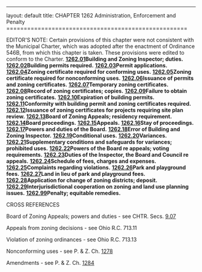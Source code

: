 ---
layout: default 
title: CHAPTER 1262 Administration, Enforcement and Penalty ====================================================

EDITOR'S NOTE: Certain provisions of this chapter were not consistent
with the Municipal Charter, which was adopted after the enactment of
Ordinance 546B, from which this chapter is taken. These provisions were
edited to conform to the Charter. [**1262.01**](4d24dd4b.html)**Building
and Zoning Inspector; duties.** [**1262.02**](4d272a92.html)**Building
permits required.** [**1262.03**](4d2ba1f7.html)**Permit applications.**
[**1262.04**](4d2f82a1.html)**Zoning certificate required for conforming
uses.** [**1262.05**](4d332cf8.html)**Zoning certificate required for
nonconforming uses.** [**1262.06**](4d372970.html)**Issuance of permits
and zoning certificates.** [**1262.07**](4d3bce67.html)**Temporary
zoning certificates.** [**1262.08**](4d3e2041.html)**Record of zoning
certificates; copies.** [**1262.09**](4d425ead.html)**Failure to obtain
zoning certificates.** [**1262.10**](4d46e645.html)**Expiration of
building permits.** [**1262.11**](4d4a6a61.html)**Conformity with
building permit and zoning certificates required.**
[**1262.12**](4d4e660e.html)**Issuance of zoning certificates for
projects requiring site plan review.**
[**1262.13**](4d517526.html)**Board of Zoning Appeals; residency
requirement.** [**1262.14**](4d553c51.html)**Board proceedings.**
[**1262.15**](4d58faba.html)**Appeals.**
[**1262.16**](4d5c566f.html)**Stay of proceedings.**
[**1262.17**](4d6088b4.html)**Powers and duties of the Board.**
[**1262.18**](4d64e617.html)**Error of Building and Zoning Inspector.**
[**1262.19**](4d6707e7.html)**Conditional uses.**
[**1262.20**](4d77e185.html)**Variances.**
[**1262.21**](4d850373.html)**Supplementary conditions and safeguards
for variances; prohibited uses.** [**1262.22**](4d89246b.html)**Powers
of the Board re appeals; voting requirements.**
[**1262.23**](4d8d5b6b.html)**Duties of the Inspector, the Board and
Council re appeals.** [**1262.24**](4d90de88.html)**Schedule of fees,
charges and expenses.** [**1262.25**](4d94e6b4.html)**Complaints
regarding violations.** [**1262.26**](4d9758ea.html)**Park and
playground fees.** [**1262.27**](4d9b4e3d.html)**Land in lieu of park
and playground fees.** [**1262.28**](4d9fab3d.html)**Application for
change of zoning districts; deposit.**
[**1262.29**](4da2f0d2.html)**Interjurisdictional cooperation on zoning
and land use planning issues.** [**1262.99**](4da6057d.html)**Penalty;
equitable remedies.**

CROSS REFERENCES

Board of Zoning Appeals; powers and duties - see CHTR. Secs.
[9.07](145dc9bc.html)

Appeals from zoning decisions - see Ohio R.C. 713.11

Violation of zoning ordinances - see Ohio R.C. 713.13

Nonconforming uses - see P. & Z. Ch. [1278](549d824f.html)

Amendments - see P. & Z. Ch. [1284](55e00b38.html)
